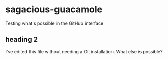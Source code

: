# sagacious-guacamole
Testing what's possible in the GitHub interface

## heading 2
I've edited this file without needing a Git installation. What else is possible?
